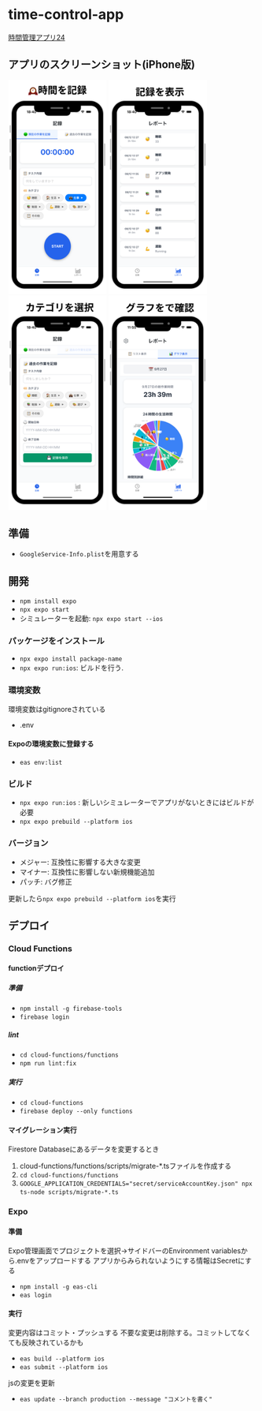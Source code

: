 # time-control-app
[時間管理アプリ24](https://apps.apple.com/jp/app/%E6%99%82%E9%96%93%E7%AE%A1%E7%90%86%E3%82%A2%E3%83%97%E3%83%AA24/id6751039070)

## アプリのスクリーンショット(iPhone版)
<img src="docs/iPhone/1.png" width="200" alt="iPhone Screenshot 1">
<img src="docs/iPhone/2.png" width="200" alt="iPhone Screenshot 2">
<img src="docs/iPhone/3.png" width="200" alt="iPhone Screenshot 3">
<img src="docs/iPhone/4.png" width="200" alt="iPhone Screenshot 4">

## 準備
- `GoogleService-Info.plist`を用意する

## 開発
- `npm install expo`
- `npx expo start`
- シミュレーターを起動: `npx expo start --ios`

### パッケージをインストール
- `npx expo install package-name`
- `npx expo run:ios`: ビルドを行う.

### 環境変数
環境変数はgitignoreされている
- .env

#### Expoの環境変数に登録する
- `eas env:list`

### ビルド
- `npx expo run:ios` : 新しいシミュレーターでアプリがないときにはビルドが必要
- `npx expo prebuild --platform ios`

### バージョン
- メジャー: 互換性に影響する大きな変更
- マイナー: 互換性に影響しない新規機能追加
- パッチ: バグ修正

更新したら`npx expo prebuild --platform ios`を実行


## デプロイ

### Cloud Functions
#### functionデプロイ
##### 準備
- `npm install -g firebase-tools`
- `firebase login`

##### lint
- `cd cloud-functions/functions`
- `npm run lint:fix`

##### 実行
- `cd cloud-functions`
- `firebase deploy --only functions`

#### マイグレーション実行
Firestore Databaseにあるデータを変更するとき

1. cloud-functions/functions/scripts/migrate-*.tsファイルを作成する
1. `cd cloud-functions/functions`
2. `GOOGLE_APPLICATION_CREDENTIALS="secret/serviceAccountKey.json" npx ts-node scripts/migrate-*.ts`

### Expo
#### 準備
Expo管理画面でプロジェクトを選択->サイドバーのEnvironment variablesから.envをアップロードする
アプリからみられないようにする情報はSecretにする

- `npm install -g eas-cli`
- `eas login`

#### 実行
変更内容はコミット・プッシュする
不要な変更は削除する。コミットしてなくても反映されているかも
- `eas build --platform ios`
- `eas submit --platform ios`

jsの変更を更新
- `eas update --branch production --message "コメントを書く"`